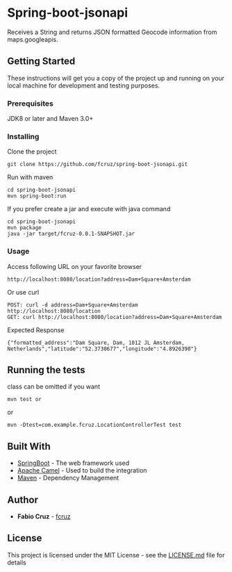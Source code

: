 # Spring-boot-jsonapi
  
  Receives a String and returns JSON formatted Geocode information from maps.googleapis.


## Getting Started

These instructions will get you a copy of the project up and running on your local machine for development and testing purposes. 

### Prerequisites

JDK8 or later and Maven 3.0+

### Installing

Clone the project
```
git clone https://github.com/fcruz/spring-boot-jsonapi.git

```
 
Run with maven
```
cd spring-boot-jsonapi
mvn spring-boot:run 
```

If you prefer create a jar and execute with java command
```
cd spring-boot-jsonapi
mvn package
java -jar target/fcruz-0.0.1-SNAPSHOT.jar

```


### Usage

Access following URL on your favorite browser

```
http://localhost:8080/location?address=Dam+Square+Amsterdam
```

Or use curl
```
POST: curl -d address=Dam+Square+Amsterdam http://localhost:8080/location
GET: curl http://localhost:8080/location?address=Dam+Square+Amsterdam
```

Expected Response

```
{"formatted_address":"Dam Square, Dam, 1012 JL Amsterdam, Netherlands","latitude":"52.3730677","longitude":"4.8926390"}
```

## Running the tests

class can be omitted if you want
```
mvn test or 

```
or
```
mvn -Dtest=com.example.fcruz.LocationControllerTest test

```


## Built With

* [SpringBoot](https://projects.spring.io/spring-boot/) - The web framework used
* [Apache Camel](https://github.com/apache/camel/blob/master/README.md) - Used to build the integration
* [Maven](https://maven.apache.org/) - Dependency Management


## Author

* **Fabio Cruz** - [fcruz](https://github.com/fcruz)

## License

This project is licensed under the MIT License - see the [LICENSE.md](LICENSE.md) file for details
